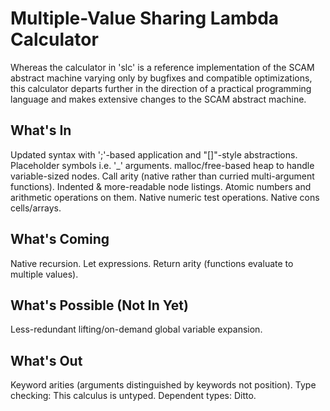 Multiple-Value Sharing Lambda Calculator
========================================

Whereas the calculator in 'slc' is a reference implementation of the SCAM
abstract machine varying only by bugfixes and compatible optimizations,
this calculator departs further in the direction of a practical programming
language and makes extensive changes to the SCAM abstract machine.

What's In
---------
Updated syntax with ';'-based application and "[]"-style abstractions.
Placeholder symbols i.e. '_' arguments.
malloc/free-based heap to handle variable-sized nodes.
Call arity (native rather than curried multi-argument functions).
Indented & more-readable node listings.
Atomic numbers and arithmetic operations on them.
Native numeric test operations.
Native cons cells/arrays.

What's Coming
-------------
Native recursion.
Let expressions.
Return arity (functions evaluate to multiple values).

What's Possible (Not In Yet)
----------------------------
Less-redundant lifting/on-demand global variable expansion.

What's Out
----------
Keyword arities (arguments distinguished by keywords not position).
Type checking: This calculus is untyped.
Dependent types: Ditto.
